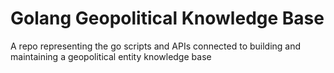 # Golang Geopolitical Knowledge Base
A repo representing the go scripts and APIs connected to building and maintaining a geopolitical entity knowledge base
